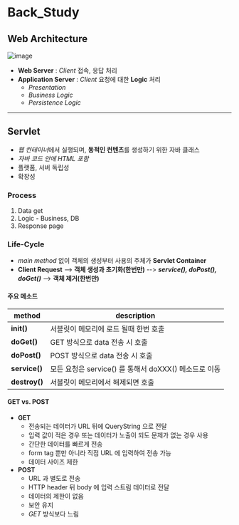 # Back_Study

## Web Architecture
![image](https://user-images.githubusercontent.com/54715744/136359182-e991b350-ddcb-4fa2-b991-e51aaa36720f.png)
* **Web Server** : *Client* 접속, 응답 처리
* **Application Server** : *Client* 요청에 대한 **Logic** 처리
  * *Presentation*
  * *Business Logic*
  * *Persistence Logic*

---

## Servlet
* *웹 컨테이너*에서 실행되며, **동적인 컨텐츠**를 생성하기 위한 자바 클래스
* *자바 코드 안에 HTML 포함*
* 플랫폼, 서버 독립성
* 확장성

### Process
1. Data get
2. Logic - Business, DB
3. Response page

### Life-Cycle
* *main method* 없이 객체의 생성부터 사용의 주체가 **Servlet Container**
* **Client Request** --> **객체 생성과 초기화(한번만)** --> ***service(), doPost(), doGet()*** --> **객체 제거(한번만)**
#### 주요 메소드

|method|description|
|-----|------|
|**init()**|서블릿이 메모리에 로드 될때 한번 호출|
|**doGet()**|GET 방식으로 data 전송 시 호출|
|**doPost()**|POST 방식으로 data 전송 시 호출|
|**service()**|모든 요청은 service() 를 통해서 doXXX() 메소드로 이동|
|**destroy()**|서블릿이 메모리에서 해제되면 호출|

#### GET vs. POST
* **GET**
  * 전송되는 데이터가 URL 뒤에 QueryString 으로 전달
  * 입력 값이 적은 경우 또는 데이터가 노출이 되도 문제가 없는 경우 사용
  * 간단한 데이터를 빠르게 전송
  * form tag 뿐만 아니라 직접 URL 에 입력하여 전송 가능
  * 데이터 사이즈 제한
* **POST**
  * URL 과 별도로 전송
  * HTTP header 뒤 body 에 입력 스트림 데이터로 전달
  * 데이터의 제한이 없음
  * 보안 유지
  * *GET* 방식보다 느림 
